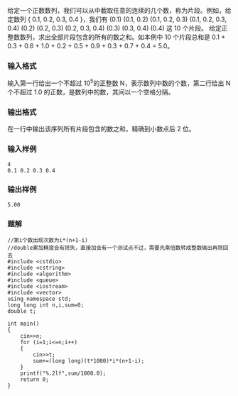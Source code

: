 给定一个正数数列，我们可以从中截取任意的连续的几个数，称为片段。例如，给定数列 { 0.1, 0.2, 0.3, 0.4 }，我们有 (0.1) (0.1, 0.2) (0.1, 0.2, 0.3) (0.1, 0.2, 0.3, 0.4) (0.2) (0.2, 0.3) (0.2, 0.3, 0.4) (0.3) (0.3, 0.4) (0.4) 这 10 个片段。
给定正整数数列，求出全部片段包含的所有的数之和。如本例中 10 个片段总和是 0.1 + 0.3 + 0.6 + 1.0 + 0.2 + 0.5 + 0.9 + 0.3 + 0.7 + 0.4 = 5.0。
### 输入格式
输入第一行给出一个不超过 10<sup>5</sup>的正整数 N，表示数列中数的个数，第二行给出 N 个不超过 1.0 的正数，是数列中的数，其间以一个空格分隔。
### 输出格式
在一行中输出该序列所有片段包含的数之和，精确到小数点后 2 位。
### 输入样例
```
4
0.1 0.2 0.3 0.4
```
### 输出样例
```
5.00
```

### 题解
```
//第i个数出现次数为i*(n+1-i)
//double累加精度会有损失，直接加会有一个测试点不过，需要先乘倍数转成整数输出再除回去
#include <cstdio>
#include <cstring>
#include <algorithm>
#include <queue>
#include <iostream>
#include <vector>
using namespace std;
long long int n,i,sum=0;
double t;

int main()
{
    cin>>n;
    for (i=1;i<=n;i++)
    {
        cin>>t;
        sum+=(long long)(t*1000)*i*(n+1-i);
    }
    printf("%.2lf",sum/1000.0);
    return 0;
}

```
